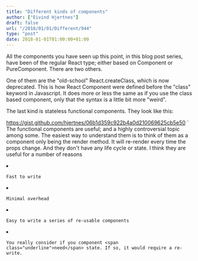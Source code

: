 ```yaml
---
title: "Different kinds of components"
author: ["Eivind Hjertnes"]
draft: false
url: "/2018/01/01/Different/944"
type: "post"
date: 2018-01-01T01:00:00+01:00
---
```


All the components you have seen up this point, in this blog post
series, have been of the regular React type; either based on Component
or PureComponent. There are two others.

One of them are the "old-school" React.createClass, which is now
deprecated. This is how React Component were defined before the "class"
keyword in Javascript. It does more or less the same as if you use the
class based component, only that the syntax is a little bit more
"weird".

The last kind is stateless functional components. They look like this:

<https://gist.github.com/hjertnes/06b1d359c922b4a0d210069625cb5e50> \`
The functional components are useful; and a highly controversial topic
among some. The easiest way to understand them is to think of them as a
component only being the render method. It will re-render every time the
props change. And they don't have any life cycle or state. I think they
are useful for a number of reasons

<div class="HTML">
  <div></div>

<ul class="org-ul">

</div>

<div class="HTML">
  <div></div>

<li>

</div>

```text
Fast to write
```

<div class="HTML">
  <div></div>

</li>

</div>

<div class="HTML">
  <div></div>

<li>

</div>

```text
Minimal overhead
```

<div class="HTML">
  <div></div>

</li>

</div>

<div class="HTML">
  <div></div>

<li>

</div>

```text
Easy to write a series of re-usable components
```

<div class="HTML">
  <div></div>

</li>

</div>

<div class="HTML">
  <div></div>

<li>

</div>

```text
You really consider if you component <span class="underline">need</span> state. If so, it would require a re-write.
```

<div class="HTML">
  <div></div>

</li>

</div>

<div class="HTML">
  <div></div>

</ul>

</div>
